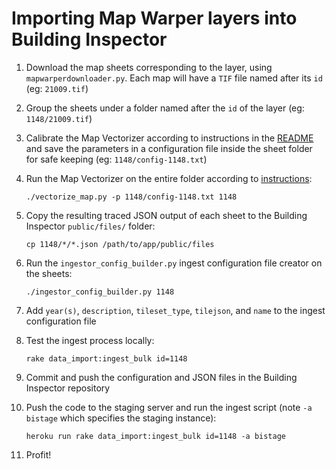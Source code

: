 # Importing Map Warper layers into Building Inspector

 1. Download the map sheets corresponding to the layer, using `mapwarperdownloader.py`. Each map will have a `TIF` file named after its `id` (eg: `21009.tif`)

 2. Group the sheets under a folder named after the `id` of the layer (eg: `1148/21009.tif`)

 3. Calibrate the Map Vectorizer according to instructions in the [README](https://github.com/nypl/map-vectorizer/blob/master/README.md) and save the parameters in a configuration file inside the sheet folder for safe keeping (eg: `1148/config-1148.txt`)

 4. Run the Map Vectorizer on the entire folder according to [instructions](https://github.com/nypl/map-vectorizer/blob/master/README.md#configuring):

     `./vectorize_map.py -p 1148/config-1148.txt 1148`

 5. Copy the resulting traced JSON output of each sheet to the Building Inspector `public/files/` folder:

     `cp 1148/*/*.json /path/to/app/public/files`

 6. Run the `ingestor_config_builder.py` ingest configuration file creator on the sheets:

    `./ingestor_config_builder.py 1148`

 7. Add `year(s)`, `description`, `tileset_type`, `tilejson`, and `name` to the ingest configuration file

 8. Test the ingest process locally:

    `rake data_import:ingest_bulk id=1148`

 8. Commit and push the configuration and JSON files in the Building Inspector repository

 9. Push the code to the staging server and run the ingest script (note `-a bistage` which specifies the staging instance):

     `heroku run rake data_import:ingest_bulk id=1148 -a bistage`

 10. Profit!
